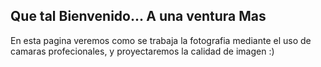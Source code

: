## Que tal Bienvenido... A una ventura Mas 

En esta pagina veremos como se trabaja la fotografia mediante el uso de camaras profecionales, y proyectaremos la calidad de imagen :)
